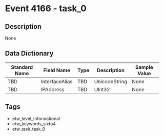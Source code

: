 # Event 4166 - task_0

## Description
None

## Data Dictionary
|Standard Name|Field Name|Type|Description|Sample Value|
|---|---|---|---|---|
|TBD|InterfaceAlias|TBD|UnicodeString|None|None|
|TBD|IPAddress|TBD|UInt32|None|None|

## Tags
* etw_level_Informational
* etw_keywords_sixto4
* etw_task_task_0